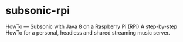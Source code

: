 # subsonic-rpi
HowTo — Subsonic with Java 8 on a Raspberry Pi (RPi) A step-by-step HowTo for a personal, headless and shared streaming music server.
